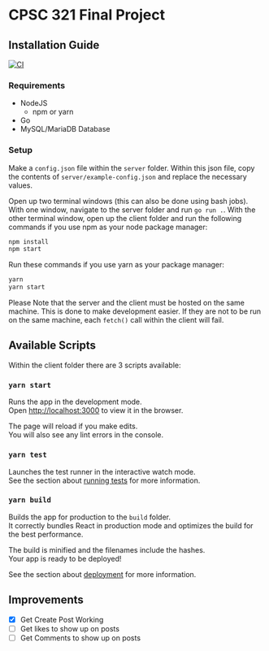 # CPSC 321 Final Project 

## Installation Guide

[![CI](https://github.com/CameronSWilliamson/go-react-blog/actions/workflows/main.yml/badge.svg?branch=master)](https://github.com/CameronSWilliamson/go-react-blog/actions/workflows/main.yml)
### Requirements

- NodeJS
  - npm or yarn
- Go
- MySQL/MariaDB Database

### Setup

Make a `config.json` file within the `server` folder. Within this json file, copy the contents of `server/example-config.json` and replace the necessary values.

Open up two terminal windows (this can also be done using bash jobs). With one window, navigate to the server folder and run `go run .`. With the other terminal window, open up the client folder and run the following commands if you use npm as your node package manager:

```bash
npm install
npm start
```

Run these commands if you use yarn as your package manager:

```bash
yarn
yarn start
```

Please Note that the server and the client must be hosted on the same machine. This is done to make development easier. If they are not to be run on the same machine, each `fetch()` call within the client will fail.

## Available Scripts

Within the client folder there are 3 scripts available:

### `yarn start`

Runs the app in the development mode.\
Open [http://localhost:3000](http://localhost:3000) to view it in the browser.

The page will reload if you make edits.\
You will also see any lint errors in the console.

### `yarn test`

Launches the test runner in the interactive watch mode.\
See the section about [running tests](https://facebook.github.io/create-react-app/docs/running-tests) for more information.

### `yarn build`

Builds the app for production to the `build` folder.\
It correctly bundles React in production mode and optimizes the build for the best performance.

The build is minified and the filenames include the hashes.\
Your app is ready to be deployed!

See the section about [deployment](https://facebook.github.io/create-react-app/docs/deployment) for more information.

## Improvements

- [x] Get Create Post Working
- [ ] Get likes to show up on posts
- [ ] Get Comments to show up on posts